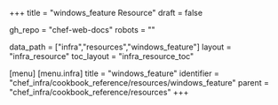 +++
title = "windows_feature Resource"
draft = false

gh_repo = "chef-web-docs"
robots = ""

data_path = ["infra","resources","windows_feature"]
layout = "infra_resource"
toc_layout = "infra_resource_toc"


[menu]
  [menu.infra]
    title = "windows_feature"
    identifier = "chef_infra/cookbook_reference/resources/windows_feature"
    parent = "chef_infra/cookbook_reference/resources"
+++

<!-- The contents of this page are automatically generated from the windows_feature.yaml file in the data directory. -->
<!-- To suggest a change, edit the https://github.com/chef/chef/blob/master/lib/chef/resource/windows_feature.rb file
      and submit a pull request to the https://github.com/chef/chef repository. -->
